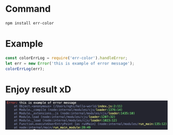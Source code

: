 # Command

```bash
npm install err-color
```

# Example
```js
const colorErrLog = require('err-color').handleError;
let err = new Error('this is example of error message');
colorErrLog(err);
```
# Enjoy result xD
![alternative text](https://raw.githubusercontent.com/nghigd9/err-color/main/output.png)


